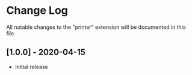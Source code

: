 # Change Log

All notable changes to the "printer" extension will be documented in this file.

## [1.0.0] - 2020-04-15

- Initial release